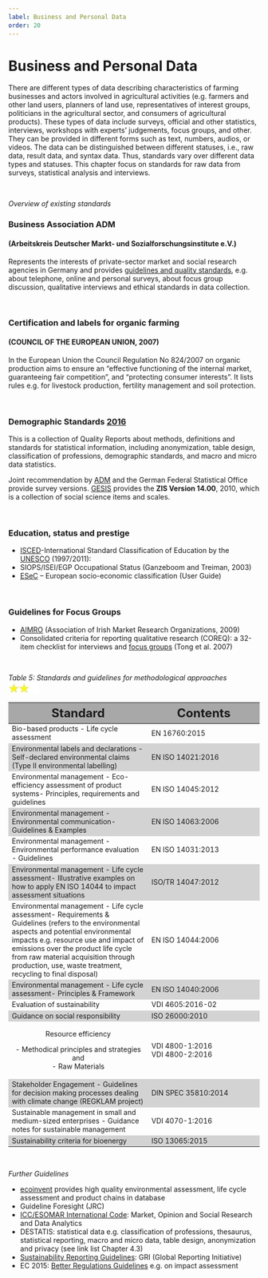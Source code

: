 ```yaml
---
label: Business and Personal Data
order: 20
---
```


# Business and Personal Data

There are different types of data describing characteristics of farming businesses and actors involved in agricultural 
activities (e.g. farmers and other land users, planners of land use, representatives of interest groups, politicians in the agricultural sector,
and consumers of agricultural products). These types of data include surveys, official and other statistics, interviews, 
workshops with experts’ judgements, focus groups, and other. They can be provided in different forms such as text, numbers, audios, or videos.
The data can be distinguished between different statuses, i.e., raw data, result data, and syntax data. 
Thus, standards vary over different data types and statuses. This chapter focus on standards for raw data from surveys, 
statistical analysis and interviews.

<br>

_Overview of existing standards_

### Business Association ADM 
#### (Arbeitskreis Deutscher Markt- und Sozialforschungsinstitute e.V.)

Represents the interests of private-sector market and social research agencies in Germany and provides [guidelines and 
quality standards](https://www.adm-ev.de/en/adm/), e.g. about telephone, online and personal surveys, about focus group discussion, qualitative interviews
and ethical standards in data collection.

<br>

### Certification and labels for organic farming 
#### (COUNCIL OF THE EUROPEAN UNION, 2007)

In the European Union the Council Regulation No 824/2007 on organic production aims to ensure an “effective functioning
of the internal market, guaranteeing fair competition”, and “protecting consumer interests”. It lists rules e.g. for livestock production,
fertility management and soil protection.

<br>

### Demographic Standards [2016](https://www.statistischebibliothek.de/mir/receive/DEMonografie_mods_00003695)

This is a collection of Quality Reports about methods, definitions and standards for statistical information, 
including anonymization, table design, classification of professions, demographic standards, and macro and micro data statistics.

Joint recommendation by [ADM](https://www.asi-ev.org) and the German Federal Statistical Office provide survey versions. 
[GESIS](https://www.gesis.org/en/home) provides the **ZIS Version 14.00**, 2010, which is a collection of social science 
items and scales.

<br>

### Education, status and prestige
- [ISCED](http://uis.unesco.org/en/topic/international-standard-classification-education-isced)-International Standard Classification of Education by the [UNESCO](http://uis.unesco.org) (1997/2011):
- SIOPS/ISEI/EGP Occupational Status (Ganzeboom and Treiman, 2003)
- [ESeC](https://www.iser.essex.ac.uk/archives/esec/user-guide) – European socio-economic classification (User Guide)

<br>

### Guidelines for Focus Groups
- [AIMRO](https://cdn.sanity.io/files/x0yytcpy/production/92819bd96dfec78cf0240537d780cb1472428d65.pdf) (Association of Irish Market Research Organizations, 2009)
- Consolidated criteria for reporting qualitative research (COREQ): a 32-item checklist for interviews
and [focus groups](https://academic.oup.com/intqhc/article/19/6/349/1791966) (Tong et al. 2007)

<br>

_Table 5: Standards and guidelines for methodological approaches_ ![](/static/img/two_star.jpg)

<div class="table-wrapper scrollbar overflow-hidden">
<table class="comfortable">
<thead style="font-size: 24px; background-color: #A8A8A8">
<tr>
<th><strong>Standard</strong></th>
<th style="width: 200px"><strong>Contents</strong></th>
</tr>
</thead>
<tbody>
<tr>
<td>Bio-based products - Life cycle assessment</td>  <td>EN 16760:2015</td>
</tr>
<tr style="background-color: #d3d3d3;">
<td>Environmental labels and declarations - Self-declared environmental claims (Type II environmental labelling)</td>
<td>EN ISO 14021:2016</td>
</tr>
<tr>
<td>Environmental management -  Eco-efficiency assessment of product systems- Principles, requirements and guidelines</td>
<td>EN ISO 14045:2012</td>
</tr>
<tr style="background-color: #d3d3d3;">
<td>Environmental management - Environmental communication- Guidelines & Examples</td>
<td>EN ISO 14063:2006</td>
</tr>
<tr>
<td>Environmental management - Environmental performance evaluation - Guidelines</td>	
<td>EN ISO 14031:2013</td>
</tr>
<tr style="background-color: #d3d3d3;">
<td>Environmental management - Life cycle assessment- Illustrative examples on how to apply EN ISO 14044 to impact assessment situations</td>
<td>ISO/TR 14047:2012</td>
</tr>
<tr>
<td>Environmental management - Life cycle assessment- Requirements & Guidelines 
(refers to the environmental aspects and potential environmental impacts e.g. resource use and impact of emissions over the product life cycle from raw material acquisition through production, use, waste treatment, recycling to final disposal)</td>
<td>EN ISO 14044:2006</td>
</tr>
<tr style="background-color: #d3d3d3;">
<td>Environmental management - Life cycle assessment- Principles & Framework</td>
<td>EN ISO 14040:2006</td>
</tr>
<tr>
<td>Evaluation of sustainability</td>	<td>VDI 4605:2016-02</td>
</tr>
<tr style="background-color: #d3d3d3;">
<td>Guidance on social responsibility</td>
<td>ISO 26000:2010 </td>
</tr>
<tr>
<td> <p style="text-align: center;">Resource efficiency</p>
<p style="text-align: center;"> - Methodical principles and strategies and <br>
- Raw Materials</p></td>
<td>
VDI 4800-1:2016 <br>
VDI 4800-2:2016</td>
</tr>
<tr style="background-color: #d3d3d3;">
<td>Stakeholder Engagement - Guidelines for decision making processes dealing with climate change (REGKLAM project)</td>
<td>DIN SPEC 35810:2014 </td>
</tr>
<tr>
<td>Sustainable management in small and medium-sized enterprises - Guidance notes for sustainable management</td>
<td>VDI 4070-1:2016</td>
</tr>
<tr style="background-color: #d3d3d3;">
<td>Sustainability criteria for bioenergy</td>
<td>ISO 13065:2015</td>
</tbody>
</table>
</div>

<br>

_Further Guidelines_

- [ecoinvent](https://ecoinvent.org) provides high quality environmental assessment, life cycle assessment and product chains in database
- Guideline Foresight (JRC)
- [ICC/ESOMAR International Code](https://esomar.org/code-and-guidelines/icc-esomar-code): Market, Opinion and Social Research and Data Analytics
- DESTATIS: statistical data e.g. classification of professions, thesaurus, statistical reporting, macro
and micro data, table design, anonymization and privacy (see link list Chapter 4.3)
- [Sustainability Reporting Guidelines](https://www.globalreporting.org/how-to-use-the-gri-standards/): GRI (Global Reporting Initiative)
- EC 2015: [Better Regulations Guidelines](https://ec.europa.eu/info/law/law-making-process/planning-and-proposing-law/better-regulation-why-and-how/better-regulation-guidelines-and-toolbox_en) e.g. on impact assessment